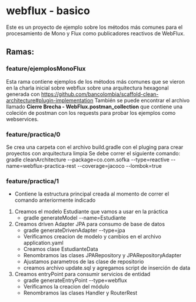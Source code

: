 # webflux - basico

Este es un proyecto de ejemplo sobre los métodos más comunes para el procesamiento de Mono y Flux como publicadores reactivos de WebFlux.

## Ramas:

### feature/ejemplosMonoFlux
Esta rama contiene ejemplos de los métodos más comunes que se vieron en la charla inicial sobre webflux sobre una arquitectura hexagonal generada con https://github.com/bancolombia/scaffold-clean-architecture#plugin-implementation 
También se puede encontrar el archivo llamado **Cierre Brecha - WebFlux.postman_collection** que contiene una coleción de postman con los requests para probar los ejemplos como webservices.

### feature/practica/0
Se crea una carpeta con el archivo build.gradle con el pluging para crear proyectos con arquitectura limpia
Se debe correr el siguiente comando: 
gradle cleanArchitecture --package=co.com.sofka --type=reactive --name=webflux-practica-rest --coverage=jacoco --lombok=true

### feature/practica/1
* Contiene la estructura principal creada al momento de correr el comando anteriormente indicado
1. Creamos el modelo Estudiante que vamos a usar en la práctica
    - gradle generateModel --name=Estudiante
2. Creamos driven Adapter JPA para consumo de base de datos
    - gradle generateDrivenAdapter --type=jpa
    - Verificamos creacion de modelo y cambios en el archivo application.yaml
    - Creamos clase EstudianteData
    - Renombramos las clases JPARepository y JPARepositoryAdapter
    - Ajustamos parametros de las clase de repositorio
    - creamos archivo update.sql y agregamos script de inserción de data
3. Creamos entryPoint para consumir servicios de entidad
    - gradle generateEntryPoint --type=webflux
    - Verificamos la creacion del módulo
    - Renombramos las clases Handler y RouterRest
